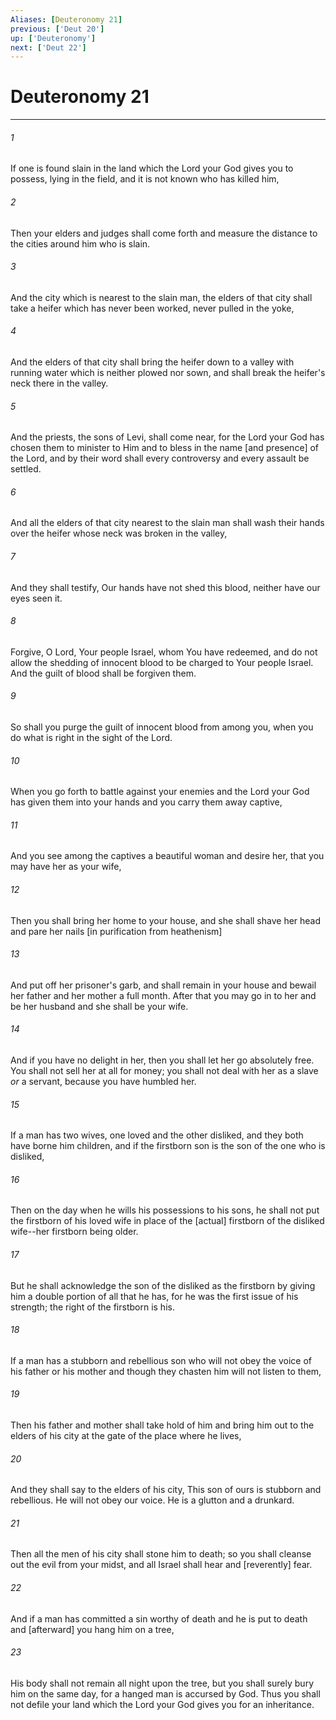 ```yaml
---
Aliases: [Deuteronomy 21]
previous: ['Deut 20']
up: ['Deuteronomy']
next: ['Deut 22']
---
```

# Deuteronomy 21

***














###### 1 






If one is found slain in the land which the Lord your God gives you to possess, lying in the field, and it is not known who has killed him, 













###### 2 






Then your elders and judges shall come forth and measure the distance to the cities around him who is slain. 













###### 3 






And the city which is nearest to the slain man, the elders of that city shall take a heifer which has never been worked, never pulled in the yoke, 













###### 4 






And the elders of that city shall bring the heifer down to a valley with running water which is neither plowed nor sown, and shall break the heifer's neck there in the valley. 













###### 5 






And the priests, the sons of Levi, shall come near, for the Lord your God has chosen them to minister to Him and to bless in the name [and presence] of the Lord, and by their word shall every controversy and every assault be settled. 













###### 6 






And all the elders of that city nearest to the slain man shall wash their hands over the heifer whose neck was broken in the valley, 













###### 7 






And they shall testify, Our hands have not shed this blood, neither have our eyes seen it. 













###### 8 






Forgive, O Lord, Your people Israel, whom You have redeemed, and do not allow the shedding of innocent blood to be charged to Your people Israel. And the guilt of blood shall be forgiven them. 













###### 9 






So shall you purge the guilt of innocent blood from among you, when you do what is right in the sight of the Lord. 













###### 10 






When you go forth to battle against your enemies and the Lord your God has given them into your hands and you carry them away captive, 













###### 11 






And you see among the captives a beautiful woman and desire her, that you may have her as your wife, 













###### 12 






Then you shall bring her home to your house, and she shall shave her head and pare her nails [in purification from heathenism] 













###### 13 






And put off her prisoner's garb, and shall remain in your house and bewail her father and her mother a full month. After that you may go in to her and be her husband and she shall be your wife. 













###### 14 






And if you have no delight in her, then you shall let her go absolutely free. You shall not sell her at all for money; you shall not deal with her as a slave _or_ a servant, because you have humbled her. 













###### 15 






If a man has two wives, one loved and the other disliked, and they both have borne him children, and if the firstborn son is the son of the one who is disliked, 













###### 16 






Then on the day when he wills his possessions to his sons, he shall not put the firstborn of his loved wife in place of the [actual] firstborn of the disliked wife--her firstborn being older. 













###### 17 






But he shall acknowledge the son of the disliked as the firstborn by giving him a double portion of all that he has, for he was the first issue of his strength; the right of the firstborn is his. 













###### 18 






If a man has a stubborn and rebellious son who will not obey the voice of his father or his mother and though they chasten him will not listen to them, 













###### 19 






Then his father and mother shall take hold of him and bring him out to the elders of his city at the gate of the place where he lives, 













###### 20 






And they shall say to the elders of his city, This son of ours is stubborn and rebellious. He will not obey our voice. He is a glutton and a drunkard. 













###### 21 






Then all the men of his city shall stone him to death; so you shall cleanse out the evil from your midst, and all Israel shall hear and [reverently] fear. 













###### 22 






And if a man has committed a sin worthy of death and he is put to death and [afterward] you hang him on a tree, 













###### 23 






His body shall not remain all night upon the tree, but you shall surely bury him on the same day, for a hanged man is accursed by God. Thus you shall not defile your land which the Lord your God gives you for an inheritance.
